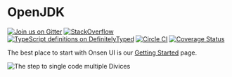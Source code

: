 # OpenJDK 

[![Join us on Gitter](https://badges.gitter.im/Join%20Chat.svg)](http://openjdk.java.net/)
[![StackOverflow](http://img.shields.io/badge/stackoverflow-onsen--ui-FF412D.svg )](http://openjdk.java.net/)
[![TypeScript definitions on DefinitelyTyped](http://definitelytyped.org/badges/standard.svg)](http://openjdk.java.net/)
[![Circle CI](https://circleci.com/gh/OnsenUI/OnsenUI.svg?style=shield)](http://openjdk.java.net/) 
[![Coverage Status](https://coveralls.io/repos/OnsenUI/OnsenUI/badge.svg?branch=master&service=github)](http://openjdk.java.net/)

The best place to start with Onsen UI is our [Getting Started](http://openjdk.java.net/) page.

![The step to single code multiple Divices](http://s5.postimg.org/ycmz5etrr/openjdk.png)
